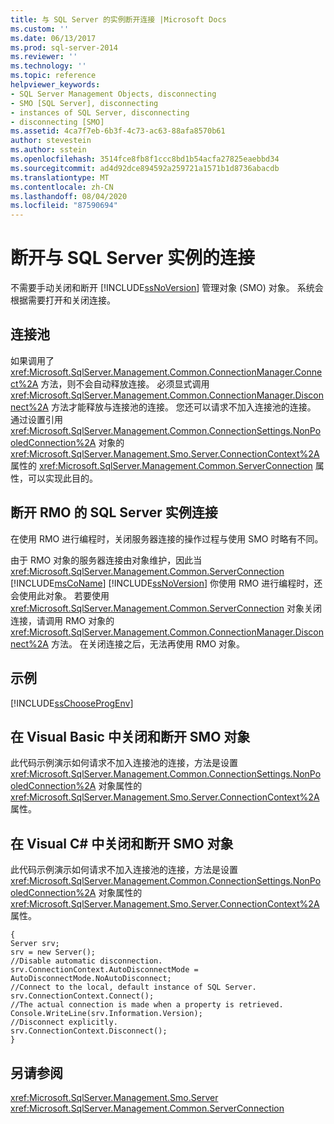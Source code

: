 ```yaml
---
title: 与 SQL Server 的实例断开连接 |Microsoft Docs
ms.custom: ''
ms.date: 06/13/2017
ms.prod: sql-server-2014
ms.reviewer: ''
ms.technology: ''
ms.topic: reference
helpviewer_keywords:
- SQL Server Management Objects, disconnecting
- SMO [SQL Server], disconnecting
- instances of SQL Server, disconnecting
- disconnecting [SMO]
ms.assetid: 4ca7f7eb-6b3f-4c73-ac63-88afa8570b61
author: stevestein
ms.author: sstein
ms.openlocfilehash: 3514fce8fb8f1ccc8bd1b54acfa27825eaebbd34
ms.sourcegitcommit: ad4d92dce894592a259721a1571b1d8736abacdb
ms.translationtype: MT
ms.contentlocale: zh-CN
ms.lasthandoff: 08/04/2020
ms.locfileid: "87590694"
---
```

# <a name="disconnecting-from-an-instance-of-sql-server"></a>断开与 SQL Server 实例的连接
  不需要手动关闭和断开 [!INCLUDE[ssNoVersion](../../../includes/ssnoversion-md.md)] 管理对象 (SMO) 对象。 系统会根据需要打开和关闭连接。  
  
## <a name="connection-pooling"></a>连接池  
 如果调用了 <xref:Microsoft.SqlServer.Management.Common.ConnectionManager.Connect%2A> 方法，则不会自动释放连接。 必须显式调用 <xref:Microsoft.SqlServer.Management.Common.ConnectionManager.Disconnect%2A> 方法才能释放与连接池的连接。 您还可以请求不加入连接池的连接。 通过设置引用 <xref:Microsoft.SqlServer.Management.Common.ConnectionSettings.NonPooledConnection%2A> 对象的 <xref:Microsoft.SqlServer.Management.Smo.Server.ConnectionContext%2A> 属性的 <xref:Microsoft.SqlServer.Management.Common.ServerConnection> 属性，可以实现此目的。  
  
## <a name="disconnecting-from-an-instance-of-sql-server-for-rmo"></a>断开 RMO 的 SQL Server 实例连接  
 在使用 RMO 进行编程时，关闭服务器连接的操作过程与使用 SMO 时略有不同。  
  
 由于 RMO 对象的服务器连接由对象维护，因此当 <xref:Microsoft.SqlServer.Management.Common.ServerConnection> [!INCLUDE[msCoName](../../../includes/msconame-md.md)] [!INCLUDE[ssNoVersion](../../../includes/ssnoversion-md.md)] 你使用 RMO 进行编程时，还会使用此对象。 若要使用 <xref:Microsoft.SqlServer.Management.Common.ServerConnection> 对象关闭连接，请调用 RMO 对象的 <xref:Microsoft.SqlServer.Management.Common.ConnectionManager.Disconnect%2A> 方法。 在关闭连接之后，无法再使用 RMO 对象。  
  
## <a name="example"></a>示例  
 [!INCLUDE[ssChooseProgEnv](../../../includes/sschooseprogenv-md.md)]  
  
## <a name="closing-and-disconnecting-an-smo-object-in-visual-basic"></a>在 Visual Basic 中关闭和断开 SMO 对象  
 此代码示例演示如何请求不加入连接池的连接，方法是设置 <xref:Microsoft.SqlServer.Management.Common.ConnectionSettings.NonPooledConnection%2A> 对象属性的 <xref:Microsoft.SqlServer.Management.Smo.Server.ConnectionContext%2A> 属性。  
  
<!-- TODO: review snippet reference  [!CODE [SMO How to#SMO_VB4](SMO How to#SMO_VB4)]  -->  
  
## <a name="closing-and-disconnecting-an-smo-object-in-visual-c"></a>在 Visual C# 中关闭和断开 SMO 对象  
 此代码示例演示如何请求不加入连接池的连接，方法是设置 <xref:Microsoft.SqlServer.Management.Common.ConnectionSettings.NonPooledConnection%2A> 对象属性的 <xref:Microsoft.SqlServer.Management.Smo.Server.ConnectionContext%2A> 属性。  
  
```  
{   
Server srv;   
srv = new Server();   
//Disable automatic disconnection.   
srv.ConnectionContext.AutoDisconnectMode = AutoDisconnectMode.NoAutoDisconnect;   
//Connect to the local, default instance of SQL Server.   
srv.ConnectionContext.Connect();   
//The actual connection is made when a property is retrieved.   
Console.WriteLine(srv.Information.Version);   
//Disconnect explicitly.   
srv.ConnectionContext.Disconnect();  
}  
```  
  
## <a name="see-also"></a>另请参阅  
 <xref:Microsoft.SqlServer.Management.Smo.Server>   
 <xref:Microsoft.SqlServer.Management.Common.ServerConnection>  
  
  
